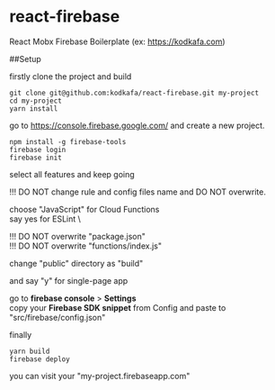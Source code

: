 # react-firebase
React Mobx Firebase Boilerplate (ex: https://kodkafa.com)


##Setup

firstly clone the project and build
```
git clone git@github.com:kodkafa/react-firebase.git my-project
cd my-project
yarn install
```

go to https://console.firebase.google.com/ and create a new project.

```
npm install -g firebase-tools
firebase login
firebase init
```
select all features and keep going

!!! DO NOT change rule and config files name and DO NOT overwrite.

choose "JavaScript" for Cloud Functions \
say yes for ESLint \

!!! DO NOT overwrite "package.json"\
!!! DO NOT overwrite "functions/index.js"

change "public" directory as "build"

and say "y" for single-page app

go to __firebase console__ > __Settings__\
copy your **Firebase SDK snippet** from Config 
and paste to "src/firebase/config.json"

finally
```
yarn build
firebase deploy
```

you can visit your  "my-project.firebaseapp.com" 

